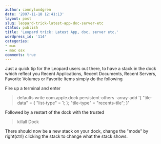 ```yaml
---
author: connylundgren
date: '2007-11-18 12:41:13'
layout: post
slug: leopard-trick-latest-app-doc-server-etc
status: publish
title: 'Leopard trick: Latest App, doc, server etc.'
wordpress_id: '114'
categories:
- mac
- mac osx
comments: true
---
```


Just a quick tip for the Leopard users out there, to have a stack in the dock
which reflect you Recent Applications, Recent Documents, Recent Servers,
Favorite Volumes or Favorite Items simply do the following

Fire up a terminal and enter

> defaults write com.apple.dock persistent-others -array-add '{ "tile-data" =
{ "list-type" = 1; }; "tile-type" = "recents-tile"; }'

Followed by a restart of the dock with the trusted

> killall Dock

There should now be a new stack on your dock, change the "mode" by right(ctrl)
clicking the stack to change what the stack shows.

